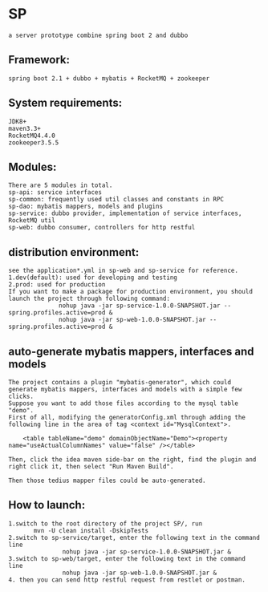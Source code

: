 # SP
	a server prototype combine spring boot 2 and dubbo

## Framework:
	spring boot 2.1 + dubbo + mybatis + RocketMQ + zookeeper 
	
## System requirements:
	JDK8+  
	maven3.3+
	RocketMQ4.4.0
	zookeeper3.5.5

## Modules:
	There are 5 modules in total.  
	sp-api: service interfaces  
	sp-common: frequently used util classes and constants in RPC  
	sp-dao: mybatis mappers, models and plugins  
	sp-service: dubbo provider, implementation of service interfaces, RocketMQ util  
	sp-web: dubbo consumer, controllers for http restful  

## distribution environment:  
	see the application*.yml in sp-web and sp-service for reference.  
	1.dev(default): used for developing and testing  
	2.prod: used for production  
	If you want to make a package for production environment, you should launch the project through following command:
                  nohup java -jar sp-service-1.0.0-SNAPSHOT.jar --spring.profiles.active=prod &  
                  nohup java -jar sp-web-1.0.0-SNAPSHOT.jar --spring.profiles.active=prod &  

## auto-generate mybatis mappers, interfaces and models
	The project contains a plugin "mybatis-generator", which could generate mybatis mappers, interfaces and models with a simple few clicks.
	Suppose you want to add those files according to the mysql table "demo".   
	First of all, modifying the generatorConfig.xml through adding the following line in the area of tag <context id="MysqlContext">.  
	
		<table tableName="demo" domainObjectName="Demo"><property name="useActualColumnNames" value="false" /></table>  
		
	Then, click the idea maven side-bar on the right, find the plugin and right click it, then select "Run Maven Build".     	   
	
	Then those tedius mapper files could be auto-generated.     

## How to launch:   
	1.switch to the root directory of the project SP/, run    
	   	   mvn -U clean install -DskipTests  
	2.switch to sp-service/target, enter the following text in the command line  
                   nohup java -jar sp-service-1.0.0-SNAPSHOT.jar &  
	3.switch to sp-web/target, enter the following text in the command line  
                   nohup java -jar sp-web-1.0.0-SNAPSHOT.jar &  
	4. then you can send http restful request from restlet or postman.  
